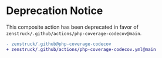 # Deprecation Notice

This composite action has been deprecated in favor of `zenstruck/.github/actions/php-coverage-codecov@main`.

```diff
- zenstruck/.github@php-coverage-codecov
+ zenstruck/.github/actions/php-coverage-codecov.yml@main
```
